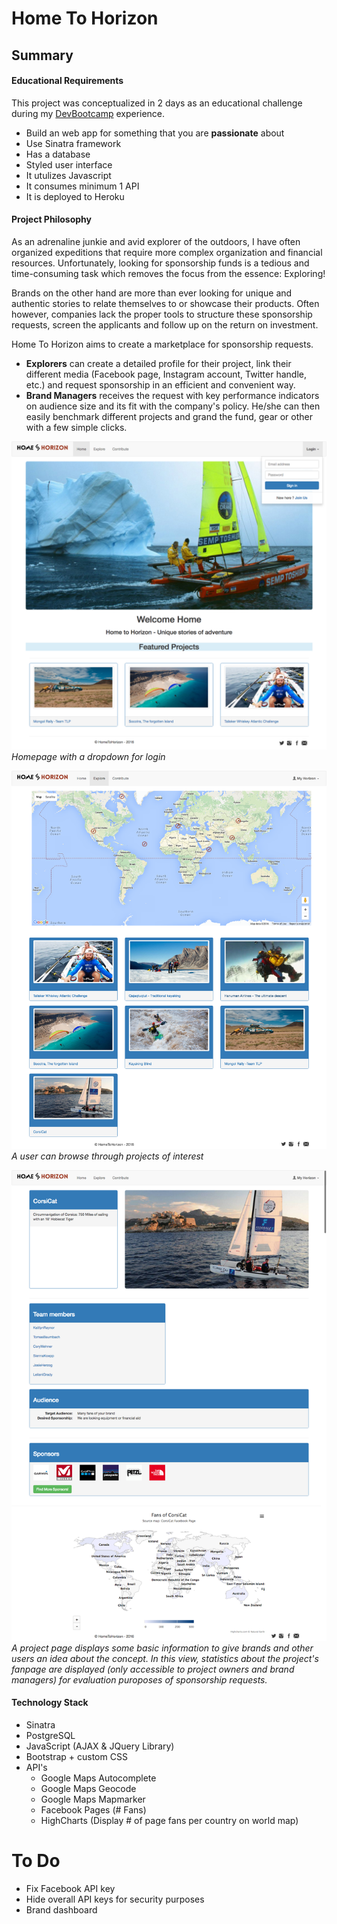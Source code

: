 # Home To Horizon

## Summary
#### Educational Requirements
This project was conceptualized in 2 days as an educational challenge during my [DevBootcamp](http://devbootcamp.com) experience. 
* Build an web app for something that you are __passionate__ about
* Use Sinatra framework
* Has a database
* Styled user interface
* It utulizes Javascript
* It consumes minimum 1 API
* It is deployed to Heroku

#### Project Philosophy
As an adrenaline junkie and avid explorer of the outdoors, I have often organized expeditions that require more complex organization and financial resources. Unfortunately, looking for sponsorship funds is a tedious and time-consuming task which removes the focus from the essence: Exploring!

Brands on the other hand are more than ever looking for unique and authentic stories to relate themselves to or showcase their products. Often however, companies lack the proper tools to structure these sponsorship requests, screen the applicants and follow up on the return on investment.

Home To Horizon aims to create a marketplace for sponsorship requests.
* __Explorers__ can create a detailed profile for their project, link their different media (Facebook page, Instagram account, Twitter handle, etc.) and request sponsorship in an efficient and convenient way.
* __Brand Managers__ receives the request with key performance indicators on audience size and its fit with the company's policy. He/she can then easily benchmark different projects and grand the fund, gear or other with a few simple clicks.

![home to horizon homepage + login](/screenshots/hh_login.png "Home to Horizon home page + login dropdown")
_Homepage with a dropdown for login_

![Overview of projects](/screenshots/hh_projects.png "Overview projects")
_A user can browse through projects of interest_

![Project details](/screenshots/hh_project_detail.png "Project details")
_A project page displays some basic information to give brands and other users an idea about the concept. In this view, statistics about the project's fanpage are displayed (only accessible to project owners and brand managers) for evaluation puroposes of sponsorship requests._


#### Technology Stack
* Sinatra
* PostgreSQL
* JavaScript (AJAX & JQuery Library)
* Bootstrap + custom CSS
* API's
  * Google Maps Autocomplete
  * Google Maps Geocode
  * Google Maps Mapmarker
  * Facebook Pages (# Fans)
  * HighCharts (Display # of page fans per country on world map)

# To Do
* Fix Facebook API key
* Hide overall API keys for security purposes
* Brand dashboard